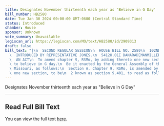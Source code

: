 ```yaml
---
title: Designates November thirteenth each year as 'Believe in G Day'
bill_number: HB2580
date: Tue Jan 30 2024 00:00:00 GMT-0600 (Central Standard Time)
status: Introduced
chamber: House
sponsor: Unknown
vote_summary: Unavailable
legiscan_url: https://legiscan.com/MO/text/HB2580/id/2909313
draft: false
bill_text: "|\n  SECOND REGULAR SESSION\n  HOUSE BILL NO. 2580\n  102ND GENERAL ASSEMBLY\n\
  \  INTRODUCED BY REPRESENTATIVE JONES.\n  5412H.01I DANARADEMANMILLER,ChiefClerk\n\
  \  AN ACT\n  To amend chapter 9, RSMo, by adding thereto one new section relating\
  \ to believe in G day.\n  Be it enacted by the General Assembly of the state of\
  \ Missouri, as follows:\n  Section A. Chapter 9, RSMo, is amended by adding thereto\
  \ one new section, to be\n  2 known as section 9.401, to read as follows:"
---
```

Designates November thirteenth each year as "Believe in G Day"

---

## Read Full Bill Text

You can view the full text [here](https://legiscan.com/MO/text/HB2580/id/2909313).
